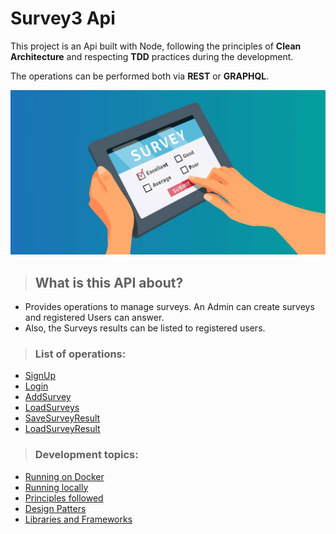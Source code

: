 # Survey3 Api

This project is an Api built with Node, following the principles of **Clean Architecture** and respecting **TDD** practices during the development.

The operations can be performed both via **REST** or **GRAPHQL**.  

![](./docs/images/survey-image.png)


> ## What is this API about?
- Provides operations to manage surveys. An Admin can create surveys and registered Users can answer.
- Also, the Surveys results can be listed to registered users.

> ### List of operations:
 - [SignUp](./docs/signup.md)
 - [Login](./docs/login.md)
 - [AddSurvey](./docs/add-survey.md)
 - [LoadSurveys](./docs/load-surveys.md)
 - [SaveSurveyResult](./docs/save-survey-result.md)
 - [LoadSurveyResult](./docs/load-survey-result.md)


> ### Development topics:
- [Running on Docker](./docs/development/running-on-docker.md)
- [Running locally](./docs/development/running-locally.md)
- [Principles followed](./docs/development/principles.md)
- [Design Patters](./docs/development/design-patterns.md)
- [Libraries and Frameworks](./docs/development/libs-frameworks.md)





